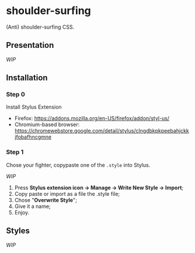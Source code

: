 # shoulder-surfing
(Anti) shoulder-surfing CSS.

## Presentation
_WIP_
<!--TODO Add small demo-->

## Installation
### Step 0 
Install Stylus Extension
- Firefox: https://addons.mozilla.org/en-US/firefox/addon/styl-us/
- Chromium-based browser: https://chromewebstore.google.com/detail/stylus/clngdbkpkpeebahjckkjfobafhncgmne

### Step 1
Chose your fighter, copypaste one of the `.style` into Stylus.

_WIP_
<!--TODO Add small demo-->

1. Press **Stylus extension icon -> Manage -> Write New Style -> Import**;
2. Copy paste or import as a file the .style file;
3. Chose "**Overwrite Style**";
4. Give it a name;
5. Enjoy.

## Styles
_WIP_
<!--TODO Add list of styles with link to relative MD so that people can see and focus on specific ones-->
